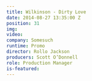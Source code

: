 ```yaml
---
title: Wilkinson - Dirty Love
date: 2014-08-27 13:35:00 Z
position: 31
img: 
video: 
company: Somesuch
runtime: Promo
director: Rollo Jackson
producers: Scott O’Donnell
role: Production Manager
is-featured: 
---
```


